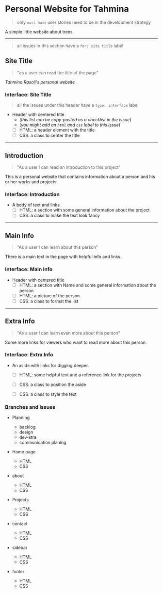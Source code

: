 # Personal Website for Tahmina

> only `must have` user stories need to be in the development strategy

A simple little website about trees.

---

> all issues in this section have a `for: site title` label

## Site Title

> "as a user can read the title of the page"

_Tahmina Rasoli's personal website_

### Interface: Site Title

> all the issues under this header have a `type: interface` label

- Header with centered title
  - (_this list can be copy-pasted as a checklist in the issue_)
  - (_you might add an `html` and `css` label to this issue_)
  - [ ] HTML: a header element with the title
  - [ ] CSS: a class to center the title

---

## Introduction

> "As a user I can read an introduction to this project"

This is a personal website that contains information about a person and his or her works and projects.

### Interface: Introduction

- A body of text and links
  - [ ] HTML: a section with some general information about the project
  - [ ] CSS: a class to make the text look fancy

---

## Main Info

> "As a user I can learn about this person"

There is a main text in the page with helpful info and links.

### Interface: Main Info

- Header with centered title
  - [ ] HTML: a section with Name and some general information about the person
  - [ ] HTML: a picture of the person
  - [ ] CSS: a class to format the list

---

## Extra Info

> "As a user I can learn even more about this person"

Some more links for viewers who want to read more about this person.

### Interface: Extra Info

- An aside with links for digging deeper.
  - [ ] HTML: some helpful text and a reference link for the projects
  - [ ] CSS: a class to position the aside
  - [ ] CSS: a class to style the text


### Branches and Issues
* Planning 
  - backlog
  - design
  - dev-stra
  - communication planing

* Home page
  - HTML
  - CSS

* about
  - HTML
  - CSS

* Projects
  - HTML
  - CSS

* contact
  - HTML
  - CSS

* sidebar
  - HTML
  - CSS

* footer
  - HTML
  - CSS
